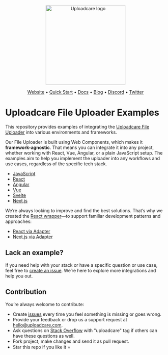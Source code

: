 <p align="center">
  <a href="https://uploadcare.com/?ref=github-file-uploader-examples-readme">
    <picture>
      <source media="(prefers-color-scheme: light)" srcset="https://ucarecdn.com/1b4714cd-53be-447b-bbde-e061f1e5a22f/logo-safespace-transparent.svg">
      <source media="(prefers-color-scheme: dark)" srcset="https://ucarecdn.com/3b610a0a-780c-4750-a8b4-3bf4a8c90389/logo-transparent-inverted.svg">
      <img width="250" alt="Uploadcare logo" src="https://ucarecdn.com/1b4714cd-53be-447b-bbde-e061f1e5a22f/logo-safespace-transparent.svg">
    </picture>
  </a>
</p>
<p align="center">
  <a href="https://uploadcare.com?ref=github-file-uploader-examples-readme">Website</a> • 
  <a href="https://uploadcare.com/docs/start/quickstart?ref=github-file-uploader-examples-readme">Quick Start</a> • 
  <a href="https://uploadcare.com/docs?ref=github-file-uploader-examples-readme">Docs</a> • 
  <a href="https://uploadcare.com/blog?ref=github-file-uploader-examples-readme">Blog</a> • 
  <a href="https://discord.gg/mKWRgRsVz8?ref=github-file-uploader-examples-readme">Discord</a> •
  <a href="https://twitter.com/Uploadcare?ref=github-file-uploader-examples-readme">Twitter</a>
</p>

# Uploadcare File Uploader Examples

This repository provides examples of integrating the [Uploadcare File Uploader](https://github.com/uploadcare/file-uploader) into various environments and frameworks.

Our File Uploader is built using Web Components, which makes it **framework-agnostic**. That means you can integrate it into any project, whether working with React, Vue, Angular, or a plain JavaScript setup. The examples aim to help you implement the uploader into any workflows and use cases, regardless of the specific tech stack.

* [JavaScript](./examples/js-uploader/)
* [React](./examples/react-uploader/)
* [Angular](./examples/angular-uploader/)
* [Vue](./examples/vue-uploader/)
* [Svelte](./examples/svelte-uploader/)
* [Next.js](./examples/next-uploader/)

We’re always looking to improve and find the best solutions. That’s why we created the [React wrapper](https://github.com/uploadcare/react-components/blob/main/packages/react-uploader/README.md)—to support familiar development patterns and approaches:

* [React via Adapter](./examples/react-uploader-adapter/)
* [Next.js via Adapter](./examples/next-uploader-adapter/)

## Lack an example?

If you need help with your stack or have a specific question or use case, feel free to [create an issue](https://github.com/uploadcare/file-uploader-examples/issues). We’re here to explore more integrations and help you out.

## Contribution

You’re always welcome to contribute:
* Create [issues](https://github.com/uploadcare/file-uploader-examples/issues) every time you feel something is missing or goes wrong.
* Provide your feedback or drop us a support request at <a href="mailto:hello@uploadcare.com">hello@uploadcare.com</a>.
* Ask questions on [Stack Overflow](https://stackoverflow.com/questions/tagged/uploadcare) with "uploadcare" tag if others can have these questions as well.
* Fork project, make changes and send it as pull request.
* Star this repo if you like it ⭐️
